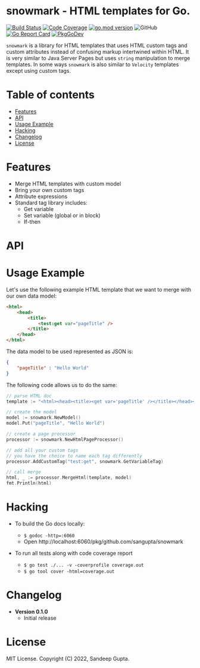 # snowmark - HTML templates for Go.

[![Build Status](https://github.com/sangupta/snowmark/actions/workflows/unittest.yml/badge.svg?branch=main)](https://github.com/sangupta/snowmark/actions)
[![Code Coverage](https://codecov.io/gh/sangupta/snowmark/branch/main/graphs/badge.svg?branch=main)](https://codecov.io/gh/sangupta/snowmark)
[![go.mod version](https://img.shields.io/github/go-mod/go-version/sangupta/snowmark.svg)](https://github.com/sangupta/snowmark)
![GitHub](https://img.shields.io/github/license/sangupta/snowmark)
[![Go Report Card](https://goreportcard.com/badge/github.com/sangupta/snowmark)](https://goreportcard.com/report/github.com/sangupta/snowmark)
[![PkgGoDev](https://pkg.go.dev/badge/github.com/sangupta/snowmark)](https://pkg.go.dev/github.com/sangupta/snowmark)

`snowmark` is a library for HTML templates that uses HTML
custom tags and custom attributes instead of confusing markup
intertwined within HTML. It is very similar to Java Server
Pages but uses `string` manipulation to merge templates. In
some ways `snowmark` is also similar to `Velocity` templates
except using custom tags.

# Table of contents

- [Features](#features)
- [API](#api)
- [Usage Example](#usage-example)
- [Hacking](#hacking)
- [Changelog](#changelog)
- [License](#license)

# Features

* Merge HTML templates with custom model
* Bring your own custom tags
* Attribute expressions
* Standard tag library includes:
  - Get variable
  - Set variable (global or in block)
  - If-then

# API

# Usage Example

Let's use the following example HTML template that we want to
merge with our own data model:

```html
<html>
    <head>
        <title>
            <test:get var="pageTitle" />
        </title>
    </head>
</html>
```

The data model to be used represented as JSON is:

```json
{
    "pageTitle" : "Hello World"
}
```

The following code allows us to do the same:

```go
// parse HTML doc
template := "<html><head><title><get var='pageTitle' /></title></head></html>"

// create the model
model := snowmark.NewModel()
model.Put("pageTitle", "Hello World")

// create a page processor
processor := snowmark.NewHtmlPageProcessor()

// add all your custom tags
// you have the choice to name each tag differently
processor.AddCustomTag("test:get", snowmark.GetVariableTag)

// call merge
html, _ := processor.MergeHtml(template, model)
fmt.Println(html)
```

# Hacking

* To build the Go docs locally:
  - `$ godoc -http=:6060`
  - Open http://localhost:6060/pkg/github.com/sangupta/snowmark

* To run all tests along with code coverage report
  - `$ go test ./... -v -coverprofile coverage.out`
  - `$ go tool cover -html=coverage.out`

# Changelog

* **Version 0.1.0**
  - Initial release

# License

MIT License. Copyright (C) 2022, Sandeep Gupta. 
